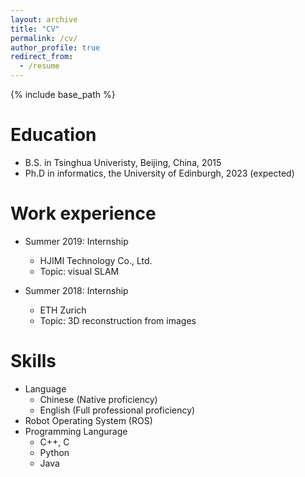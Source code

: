 ```yaml
---
layout: archive
title: "CV"
permalink: /cv/
author_profile: true
redirect_from:
  - /resume
---
```


{% include base_path %}

Education
======
* B.S. in Tsinghua Univeristy, Beijing, China, 2015
* Ph.D in informatics, the University of Edinburgh, 2023 (expected)

Work experience
======
* Summer 2019: Internship
  * HJIMI Technology Co., Ltd.
  * Topic: visual SLAM

* Summer 2018: Internship
  * ETH Zurich
  * Topic: 3D reconstruction from images
  
Skills
======
* Language
  * Chinese (Native proficiency)
  * English (Full professional proficiency)
* Robot Operating System (ROS)
* Programming Langurage
  * C++, C
  * Python
  * Java
